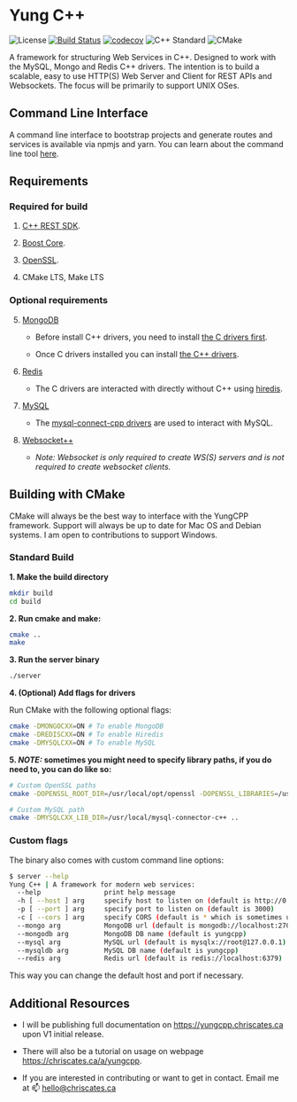 # Yung C++

![License](https://img.shields.io/badge/license-MIT-blue.svg)
[![Build Status](https://travis-ci.org/ChrisCates/YungCPP.svg?branch=master)](https://travis-ci.org/ChrisCates/YungCPP)
[![codecov](https://codecov.io/gh/ChrisCates/YungCPP/branch/master/graph/badge.svg)](https://codecov.io/gh/ChrisCates/YungCPP)
![C++ Standard](https://img.shields.io/badge/cmake%20standard-C++%2011-brightgreen.svg)
![CMake](https://img.shields.io/badge/cmake%20version-3.7-green.svg)


A framework for structuring Web Services in C++. Designed to work with the MySQL, Mongo and Redis C++ drivers. The intention is to build a scalable, easy to use HTTP(S) Web Server and Client for REST APIs and Websockets. The focus will be primarily to support UNIX OSes.

## Command Line Interface

A command line interface to bootstrap projects and generate routes and services is available via npmjs and yarn. You can learn about the command line tool [here](https://github.com/ChrisCates/YungCLI).

## Requirements

### Required for build

1. [C++ REST SDK](https://github.com/Microsoft/cpprestsdk).

2. [Boost Core](https://github.com/boostorg/boost/wiki/Getting-Started).

3. [OpenSSL](https://github.com/openssl/openssl).

4. CMake LTS, Make LTS

### Optional requirements

5. [MongoDB](https://github.com/mongodb/mongo)

	- Before install C++ drivers, you need to install [the C drivers first](https://github.com/mongodb/mongo-c-driver/releases).

  	- Once C drivers installed you can install [the C++ drivers](http://mongocxx.org/mongocxx-v3/installation/).

6. [Redis](https://github.com/antirez/redis/)

	- The C drivers are interacted with directly without C++ using [hiredis](https://github.com/redis/hiredis).

7. [MySQL](https://github.com/mysql/mysql-server)

	- The [mysql-connect-cpp drivers](https://github.com/mysql/mysql-connector-cpp) are used to interact with MySQL.

8. [Websocket++](https://github.com/zaphoyd/websocketpp)

	- *Note: Websocket is only required to create WS(S) servers and is not required to create websocket clients.*

## Building with CMake

CMake will always be the best way to interface with the YungCPP framework. Support will always be up to date for Mac OS and Debian systems. I am open to contributions to support Windows.

### Standard Build

**1. Make the build directory**

```bash
mkdir build
cd build
```

**2. Run cmake and make:**

```bash
cmake ..
make
```

**3. Run the server binary**

```bash
./server
```

**4. (Optional) Add flags for drivers**

Run CMake with the following optional flags:

```bash
cmake -DMONGOCXX=ON # To enable MongoDB
cmake -DREDISCXX=ON # To enable Hiredis
cmake -DMYSQLCXX=ON # To enable MySQL
```

**5. *NOTE:* sometimes you might need to specify library paths, if you do need to, you can do like so:**

```bash
# Custom OpenSSL paths
cmake -DOPENSSL_ROOT_DIR=/usr/local/opt/openssl -DOPENSSL_LIBRARIES=/usr/local/opt/openssl/lib ..

# Custom MySQL path
cmake -DMYSQLCXX_LIB_DIR=/usr/local/mysql-connector-c++ ..
```

### Custom flags

The binary also comes with custom command line options:

```bash
$ server --help
Yung C++ | A framework for modern web services:
  --help                print help message
  -h [ --host ] arg     specify host to listen on (default is http://0.0.0.0)
  -p [ --port ] arg     specify port to listen on (default is 3000)
  -c [ --cors ] arg     specify CORS (default is * which is sometimes unsafe)
  --mongo arg           MongoDB url (default is mongodb://localhost:27017)
  --mongodb arg         MongoDB DB name (default is yungcpp)
  --mysql arg           MySQL url (default is mysqlx://root@127.0.0.1)
  --mysqldb arg         MySQL DB name (default is yungcpp)
  --redis arg           Redis url (default is redis://localhost:6379)
```

This way you can change the default host and port if necessary.

## Additional Resources

- I will be publishing full documentation on https://yungcpp.chriscates.ca upon V1 initial release.

- There will also be a tutorial on usage on webpage https://chriscates.ca/a/yungcpp.

- If you are interested in contributing or want to get in contact. Email me at :mailbox: hello@chriscates.ca
